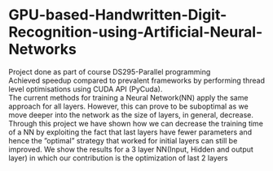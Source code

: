 # GPU-based-Handwritten-Digit-Recognition-using-Artificial-Neural-Networks  
Project done as part of course DS295-Parallel programming  
Achieved speedup compared to prevalent frameworks by performing thread level optimisations using CUDA API (PyCuda).  
The current methods for training a Neural Network(NN) apply the same approach for all layers. However,
this can prove to be suboptimal as we move deeper into the
network as the size of layers, in general, decrease. Through
this project we have shown how we can decrease the training
time of a NN by exploiting the fact that last layers have fewer
parameters and hence the ”optimal” strategy that worked for
initial layers can still be improved. We show the results for
a 3 layer NN(Input, Hidden and output layer) in which our
contribution is the optimization of last 2 layers
